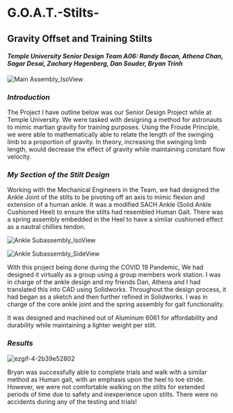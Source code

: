 # G.O.A.T.-Stilts-
 ## Gravity Offset and Training Stilts 
 #### *Temple University Senior Design Team A06: Randy Bocan, Athena Chan, Sagar Desai, Zachary Hagenberg, Dan Souder, Bryan Trinh*
![Main Assembly_IsoView](https://user-images.githubusercontent.com/62400944/206334471-fc69f223-b77d-4a10-bca8-30259e908732.JPG)



### *Introduction*

The Project I have outline below was our Senior Design Project while at Temple University. We were tasked with designing a method for astronauts to mimic martian gravity for training purposes. Using the Froude Principle, we were able to mathematically able to relate the length of the swinging limb to a proportion of gravity. In theory, increasing the swinging limb length, would decrease the effect of gravity while maintaining constant flow velocity. 

### *My Section of the Stilt Design*

Working with the Mechanical Engineers in the Team, we had designed the Ankle Joint of the stilts to be pivoting off an axis to mimic flexion and extension of a human ankle. It was a modified SACH Ankle (Solid Ankle Cushioned Heel) to ensure the stilts had resembled Human Gait. There was a spring assembly embedded in the Heel to have a similar cushioned effect as a nautral chillies tendon. 

![Ankle Subassembly_IsoView](https://user-images.githubusercontent.com/62400944/206334504-fec65099-bd6a-4910-a780-4d47a721b050.JPG)


![Ankle Subassembly_SideView](https://user-images.githubusercontent.com/62400944/206334528-81119d45-8068-470f-8a6c-058549885c3e.JPG)

With this project being done during the COVID 19 Pandemic, We had designed it virtually as a group using a group members work station. I was in charge of the ankle design and my friends Dan, Athena and I  had translated this into CAD using Solidworks. Throughout the design process, it had began as a sketch and then further refined in Solidworks. I was in charge of the core ankle joint and the spring assembly for gait functionality. 

It was designed and machined out of Aluminum 6061 for affordability and durability while maintaining a lighter weight per stilt. 

### *Results*


![ezgif-4-2b39e52802](https://user-images.githubusercontent.com/62400944/206336032-0d2a1c8d-0248-4635-89fe-007c48124c98.gif)


Bryan was successfully able to complete trials and walk with a similar method as Human gait, with an emphasis upon the heel to toe stride. However, we were not comfortable walking on the stilts for extended periods of time due to safety and inexperience upon stilts.  There were no accidents during any of the testing and trials! 
